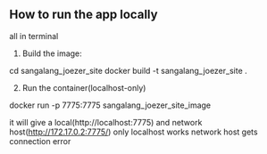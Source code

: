 ## How to run the app locally

all in terminal

1. Build the image:

cd sangalang_joezer_site
docker build -t sangalang_joezer_site .

2. Run the container(localhost-only)

docker run -p 7775:7775 sangalang_joezer_site_image

 it will give a local(http://localhost:7775) and network host(http://172.17.0.2:7775/)
only localhost works
 network host gets connection error
